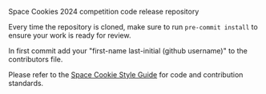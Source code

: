 Space Cookies 2024 competition code release repository

Every time the repository is cloned, make sure to run `pre-commit install` to ensure your work is ready for review.

In first commit add your "first-name last-initial (github username)" to the contributors file.

Please refer to the [Space Cookie Style Guide](https://docs.google.com/document/d/1WuY5wWGJLnJvZWReWLSVGsFmB0r_jXAS9LVLu90_P8g/edit#heading=h.y5i1imu7qylz) for code and contribution standards.

